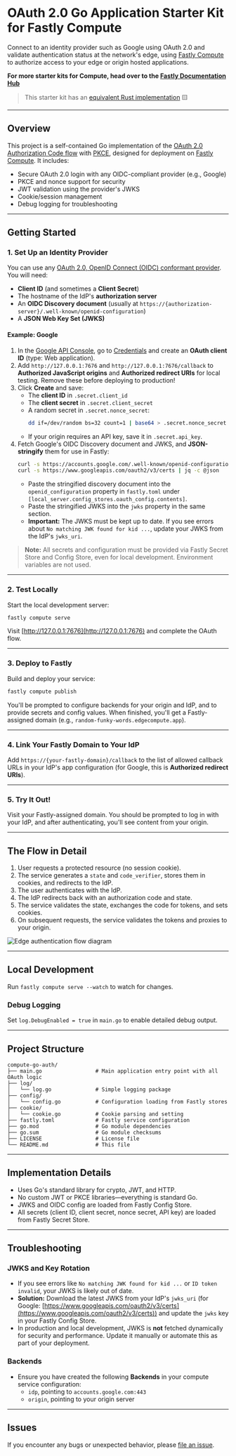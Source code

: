# OAuth 2.0 Go Application Starter Kit for Fastly Compute

Connect to an identity provider such as Google using OAuth 2.0 and validate authentication status at the network's edge, using [Fastly Compute](https://www.fastly.com/products/edge-compute) to authorize access to your edge or origin hosted applications.

**For more starter kits for Compute, head over to the [Fastly Documentation Hub](https://www.fastly.com/documentation/solutions/starters)**

> This starter kit has an [equivalent Rust implementation](https://github.com/fastly/compute-rust-auth) 🟨

---

## Overview

This project is a self-contained Go implementation of the [OAuth 2.0 Authorization Code flow](https://oauth.net/2/grant-types/authorization-code/) with [PKCE](https://oauth.net/2/pkce/), designed for deployment on [Fastly Compute](https://www.fastly.com/products/edge-compute/). It includes:

- Secure OAuth 2.0 login with any OIDC-compliant provider (e.g., Google)
- PKCE and nonce support for security
- JWT validation using the provider's JWKS
- Cookie/session management
- Debug logging for troubleshooting

---

## Getting Started

### 1. Set Up an Identity Provider

You can use any [OAuth 2.0, OpenID Connect (OIDC) conformant provider](https://en.wikipedia.org/wiki/List_of_OAuth_providers). You will need:

- **Client ID** (and sometimes a **Client Secret**)
- The hostname of the IdP's **authorization server**
- An **OIDC Discovery document** (usually at `https://{authorization-server}/.well-known/openid-configuration`)
- A **JSON Web Key Set (JWKS)**

#### Example: Google

1. In the [Google API Console](https://console.cloud.google.com/), go to [Credentials](https://console.cloud.google.com/apis/credentials) and create an **OAuth client ID** (type: Web application).
2. Add `http://127.0.0.1:7676` and `http://127.0.0.1:7676/callback` to **Authorized JavaScript origins** and **Authorized redirect URIs** for local testing. Remove these before deploying to production!
3. Click **Create** and save:
   - The **client ID** in `.secret.client_id`
   - The **client secret** in `.secret.client_secret`
   - A random secret in `.secret.nonce_secret`:
     ```sh
     dd if=/dev/random bs=32 count=1 | base64 > .secret.nonce_secret
     ```
   - If your origin requires an API key, save it in `.secret.api_key`.
4. Fetch Google's OIDC Discovery document and JWKS, and **JSON-stringify** them for use in Fastly:
   ```sh
   curl -s https://accounts.google.com/.well-known/openid-configuration | jq -c @json
   curl -s https://www.googleapis.com/oauth2/v3/certs | jq -c @json
   ```
   - Paste the stringified discovery document into the `openid_configuration` property in `fastly.toml` under `[local_server.config_stores.oauth_config.contents]`.
   - Paste the stringified JWKS into the `jwks` property in the same section.
   - **Important:** The JWKS must be kept up to date. If you see errors about `No matching JWK found for kid ...`, update your JWKS from the IdP's `jwks_uri`.

> **Note:** All secrets and configuration must be provided via Fastly Secret Store and Config Store, even for local development. Environment variables are not used.

---

### 2. Test Locally

Start the local development server:

```sh
fastly compute serve
```

Visit [http://127.0.0.1:7676](http://127.0.0.1:7676) and complete the OAuth flow.

---

### 3. Deploy to Fastly

Build and deploy your service:

```sh
fastly compute publish
```

You'll be prompted to configure backends for your origin and IdP, and to provide secrets and config values. When finished, you'll get a Fastly-assigned domain (e.g., `random-funky-words.edgecompute.app`).

---

### 4. Link Your Fastly Domain to Your IdP

Add `https://{your-fastly-domain}/callback` to the list of allowed callback URLs in your IdP's app configuration (for Google, this is **Authorized redirect URIs**).

---

### 5. Try It Out!

Visit your Fastly-assigned domain. You should be prompted to log in with your IdP, and after authenticating, you'll see content from your origin.

---

## The Flow in Detail

1. User requests a protected resource (no session cookie).
2. The service generates a `state` and `code_verifier`, stores them in cookies, and redirects to the IdP.
3. The user authenticates with the IdP.
4. The IdP redirects back with an authorization code and state.
5. The service validates the state, exchanges the code for tokens, and sets cookies.
6. On subsequent requests, the service validates the tokens and proxies to your origin.

![Edge authentication flow diagram](https://user-images.githubusercontent.com/12828487/115379253-4438be80-a1c9-11eb-81af-9470e324434a.png)

---

## Local Development

Run `fastly compute serve --watch` to watch for changes.

### Debug Logging

Set `log.DebugEnabled = true` in `main.go` to enable detailed debug output.

---

## Project Structure

```
compute-go-auth/
├── main.go                 # Main application entry point with all OAuth logic
├── log/
│   └── log.go              # Simple logging package
├── config/
│   └── config.go           # Configuration loading from Fastly stores
├── cookie/
│   └── cookie.go           # Cookie parsing and setting
├── fastly.toml             # Fastly service configuration
├── go.mod                  # Go module dependencies
├── go.sum                  # Go module checksums
├── LICENSE                 # License file
└── README.md               # This file
```

---

## Implementation Details

- Uses Go's standard library for crypto, JWT, and HTTP.
- No custom JWT or PKCE libraries—everything is standard Go.
- JWKS and OIDC config are loaded from Fastly Config Store.
- All secrets (client ID, client secret, nonce secret, API key) are loaded from Fastly Secret Store.

---

## Troubleshooting

### JWKS and Key Rotation

- If you see errors like `No matching JWK found for kid ...` or `ID token invalid`, your JWKS is likely out of date.
- **Solution:** Download the latest JWKS from your IdP's `jwks_uri` (for Google: [https://www.googleapis.com/oauth2/v3/certs](https://www.googleapis.com/oauth2/v3/certs)) and update the `jwks` key in your Fastly Config Store.
- In production and local development, JWKS is **not** fetched dynamically for security and performance. Update it manually or automate this as part of your deployment.

### Backends

- Ensure you have created the following **Backends** in your compute service configuration:
  - `idp`, pointing to `accounts.google.com:443`
  - `origin`, pointing to your origin server

---

## Issues

If you encounter any bugs or unexpected behavior, please [file an issue][bug].

[bug]: https://github.com/rguliyev/compute-go-auth/issues/new?labels=bug
